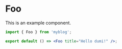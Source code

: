 # Foo

This is an example component.

```jsx
import { Foo } from 'myblog';

export default () => <Foo title="Hello dumi!" />;
```
